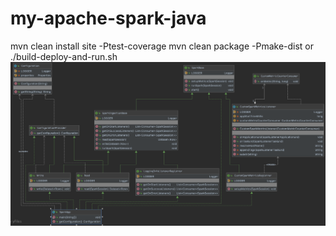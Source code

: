 # my-apache-spark-java
mvn clean install site -Ptest-coverage
mvn clean package -Pmake-dist
or 
./build-deploy-and-run.sh
![Alt text](class-diagram.png?raw=true "Class diagram wih dependencies")

